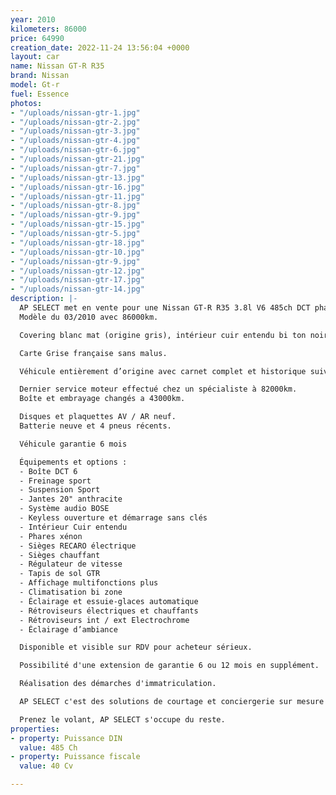 ```yaml
---
year: 2010
kilometers: 86000
price: 64990
creation_date: 2022-11-24 13:56:04 +0000
layout: car
name: Nissan GT-R R35
brand: Nissan
model: Gt-r
fuel: Essence
photos:
- "/uploads/nissan-gtr-1.jpg"
- "/uploads/nissan-gtr-2.jpg"
- "/uploads/nissan-gtr-3.jpg"
- "/uploads/nissan-gtr-4.jpg"
- "/uploads/nissan-gtr-6.jpg"
- "/uploads/nissan-gtr-21.jpg"
- "/uploads/nissan-gtr-7.jpg"
- "/uploads/nissan-gtr-13.jpg"
- "/uploads/nissan-gtr-16.jpg"
- "/uploads/nissan-gtr-11.jpg"
- "/uploads/nissan-gtr-8.jpg"
- "/uploads/nissan-gtr-9.jpg"
- "/uploads/nissan-gtr-15.jpg"
- "/uploads/nissan-gtr-5.jpg"
- "/uploads/nissan-gtr-18.jpg"
- "/uploads/nissan-gtr-10.jpg"
- "/uploads/nissan-gtr-9.jpg"
- "/uploads/nissan-gtr-12.jpg"
- "/uploads/nissan-gtr-17.jpg"
- "/uploads/nissan-gtr-14.jpg"
description: |-
  AP SELECT met en vente pour une Nissan GT-R R35 3.8l V6 485ch DCT phase 1.
  Modèle du 03/2010 avec 86000km.

  Covering blanc mat (origine gris), intérieur cuir entendu bi ton noir / rouge.

  Carte Grise française sans malus.

  Véhicule entièrement d’origine avec carnet complet et historique suivi.

  Dernier service moteur effectué chez un spécialiste à 82000km.
  Boîte et embrayage changés a 43000km.

  Disques et plaquettes AV / AR neuf.
  Batterie neuve et 4 pneus récents.

  Véhicule garantie 6 mois

  Équipements et options :
  - Boîte DCT 6
  - Freinage sport
  - Suspension Sport
  - Jantes 20" anthracite
  - Système audio BOSE
  - Keyless ouverture et démarrage sans clés
  - Intérieur Cuir entendu
  - Phares xénon
  - Sièges RECARO électrique
  - Sièges chauffant
  - Régulateur de vitesse
  - Tapis de sol GTR
  - Affichage multifonctions plus
  - Climatisation bi zone
  - Éclairage et essuie-glaces automatique
  - Rétroviseurs électriques et chauffants
  - Rétroviseurs int / ext Electrochrome
  - Éclairage d’ambiance

  Disponible et visible sur RDV pour acheteur sérieux.

  Possibilité d'une extension de garantie 6 ou 12 mois en supplément.

  Réalisation des démarches d'immatriculation.

  AP SELECT c'est des solutions de courtage et conciergerie sur mesure pour profiter librement de sa passion et de son patrimoine.

  Prenez le volant, AP SELECT s'occupe du reste.
properties:
- property: Puissance DIN
  value: 485 Ch
- property: Puissance fiscale
  value: 40 Cv

---
```

